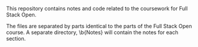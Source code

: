 This repository contains notes and code related to the coursework for Full Stack Open.

The files are separated by parts identical to the parts of the Full Stack Open course. A separate directory, \b{Notes} will contain the notes for each section. 
